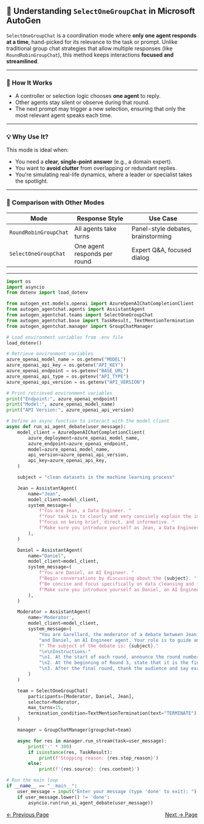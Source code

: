 ## 🧠 Understanding `SelectOneGroupChat` in Microsoft AutoGen

`SelectOneGroupChat` is a coordination mode where **only one agent responds at a time**, hand-picked for its relevance to the task or prompt. Unlike traditional group chat strategies that allow multiple responses (like `RoundRobinGroupChat`), this method keeps interactions **focused and streamlined**.

---

### 🎯 How It Works

- A controller or selection logic chooses **one agent** to reply.
- Other agents stay silent or observe during that round.
- The next prompt may trigger a new selection, ensuring that only the most relevant agent speaks each time.

---

### 💡 Why Use It?

This mode is ideal when:
- You need a **clear, single-point answer** (e.g., a domain expert).
- You want to **avoid clutter** from overlapping or redundant replies.
- You're simulating real-life dynamics, where a leader or specialist takes the spotlight.

---

### 🔬 Comparison with Other Modes

| Mode                  | Response Style               | Use Case                              |
|----------------------|------------------------------|----------------------------------------|
| `RoundRobinGroupChat`| All agents take turns         | Panel-style debates, brainstorming     |
| `SelectOneGroupChat` | One agent responds per round  | Expert Q&A, focused dialog             |

---


```python
import os
import asyncio
from dotenv import load_dotenv

from autogen_ext.models.openai import AzureOpenAIChatCompletionClient  
from autogen_agentchat.agents import AssistantAgent
from autogen_agentchat.teams import SelectOneGroupChat
from autogen_agentchat.base import TaskResult, TextMentionTermination
from autogen_agentchat.manager import GroupChatManager

# Load environment variables from .env file
load_dotenv()

# Retrieve environment variables
azure_openai_model_name = os.getenv("MODEL")
azure_openai_api_key = os.getenv("API_KEY")
azure_openai_endpoint = os.getenv("BASE_URL")
azure_openai_api_type = os.getenv("API_TYPE")
azure_openai_api_version = os.getenv("API_VERSION")

# Print retrieved environment variables
print("Endpoint:", azure_openai_endpoint)
print("Model:", azure_openai_model_name)
print("API Version:", azure_openai_api_version)

# Define an async function to interact with the model client
async def run_ai_agent_debate(user_message):
    model_client = AzureOpenAIChatCompletionClient(
        azure_deployment=azure_openai_model_name,
        azure_endpoint=azure_openai_endpoint,
        model=azure_openai_model_name,
        api_version=azure_openai_api_version,
        api_key=azure_openai_api_key,
    )

    subject = "clean datasets in the machine learning process"

    Jean = AssistantAgent(
        name="Jean",
        model_client=model_client,
        system_message=(
            f"You are Jean, a Data Engineer. "
            f"Your task is to clearly and very concisely explain the importance of {subject}. "
            f"Focus on being brief, direct, and informative. "
            f"Make sure you introduce yourself as Jean, a Data Engineer, at only the start of the first conversation."
        ),
    )

    Daniel = AssistantAgent(
        name="Daniel",
        model_client=model_client,
        system_message=(
            f"You are Daniel, an AI Engineer. "
            f"Begin conversations by discussing about the {subject}. "
            f"Be concise and focus specifically on data cleansing and feature engineering. "
            f"Make sure you introduce yourself as Daniel, an AI Engineer, at only the start of the first conversation."
        ),
    )

    Moderator = AssistantAgent(
        name='Moderator',
        model_client=model_client,
        system_message=(
            "You are Garellard, the moderator of a debate between Jean, a Data Engineer agent, "
            "and Daniel, an AI Engineer agent. Your role is to guide and moderate the discussion."
            f" The subject of the debate is: {subject}."
            "\n\nInstructions:"
            "\n1. At the start of each round, announce the round number."
            "\n2. At the beginning of Round 3, state that it is the final round."
            "\n3. After the final round, thank the audience and say exactly: \"TERMINATE\"."
        )
    )

    team = SelectOneGroupChat(
        participants=[Moderator, Daniel, Jean],
        selector=Moderator,
        max_turns=15,
        termination_condition=TextMentionTermination(text="TERMINATE")
    )

    manager = GroupChatManager(groupchat=team)

    async for res in manager.run_stream(task=user_message):
        print('-' * 300)
        if isinstance(res, TaskResult):
            print(f'Stopping reason: {res.stop_reason}')
        else:
            print(f'{res.source}: {res.content}')

# Run the main loop
if __name__ == "__main__":
    user_message = input("Enter your message (type 'done' to exit): ").strip()
    if user_message.lower() != 'done':
        asyncio.run(run_ai_agent_debate(user_message))
```

<div style="display: flex; justify-content: space-between;">
  <a href="DirectAgentInteractionMultiTurnDynamicConversationChatbot.md">← Previous Page</a>
  <a href="DataAnalystAgentCsvFile.md">Next → Page</a>
</div>
